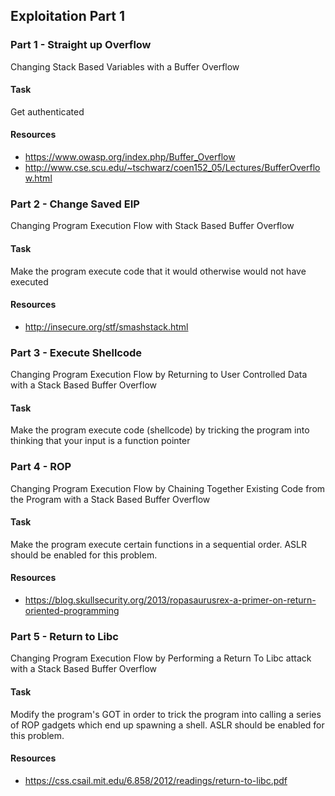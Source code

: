 ## Exploitation Part 1

### Part 1 - Straight up Overflow
Changing Stack Based Variables with a Buffer Overflow
#### Task
Get authenticated
#### Resources
* <https://www.owasp.org/index.php/Buffer_Overflow>
* <http://www.cse.scu.edu/~tschwarz/coen152_05/Lectures/BufferOverflow.html>

### Part 2 - Change Saved EIP
Changing Program Execution Flow with Stack Based Buffer Overflow
#### Task
Make the program execute code that it would otherwise would not have executed
#### Resources
* <http://insecure.org/stf/smashstack.html>

### Part 3 - Execute Shellcode
Changing Program Execution Flow by Returning to User Controlled Data with a Stack Based Buffer Overflow
#### Task
Make the program execute code (shellcode) by tricking the program into thinking that your input is a function pointer

### Part 4 - ROP
Changing Program Execution Flow by Chaining Together Existing Code from the Program with a Stack Based Buffer Overflow
#### Task
Make the program execute certain functions in a sequential order. ASLR should be enabled for this problem.
#### Resources
* <https://blog.skullsecurity.org/2013/ropasaurusrex-a-primer-on-return-oriented-programming>

### Part 5 - Return to Libc
Changing Program Execution Flow by Performing a Return To Libc attack with a Stack Based Buffer Overflow
#### Task
Modify the program's GOT in order to trick the program into calling a series of ROP gadgets which end up spawning a shell. ASLR should be enabled for this problem.
#### Resources
* <https://css.csail.mit.edu/6.858/2012/readings/return-to-libc.pdf>
